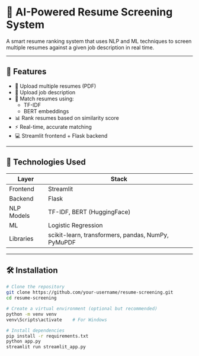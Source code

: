 # 🤖 AI-Powered Resume Screening System

A smart resume ranking system that uses NLP and ML techniques to screen multiple resumes against a given job description in real time.

---

## 📌 Features

- 📄 Upload multiple resumes (PDF)
- 📑 Upload job description
- 🤝 Match resumes using:
  - TF-IDF
  - BERT embeddings
- 📊 Rank resumes based on similarity score
- ⚡ Real-time, accurate matching
- 💻 Streamlit frontend + Flask backend

---

## 🚀 Technologies Used

| Layer        | Stack                              |
|--------------|-------------------------------------|
| Frontend     | Streamlit                          |
| Backend      | Flask                              |
| NLP Models   | TF-IDF, BERT (HuggingFace)         |
| ML           | Logistic Regression                |
| Libraries    | scikit-learn, transformers, pandas, NumPy, PyMuPDF |

---

## 🛠️ Installation

```bash
# Clone the repository
git clone https://github.com/your-username/resume-screening.git
cd resume-screening

# Create a virtual environment (optional but recommended)
python -m venv venv
venv\Scripts\activate    # For Windows

# Install dependencies
pip install -r requirements.txt
python app.py
streamlit run streamlit_app.py
